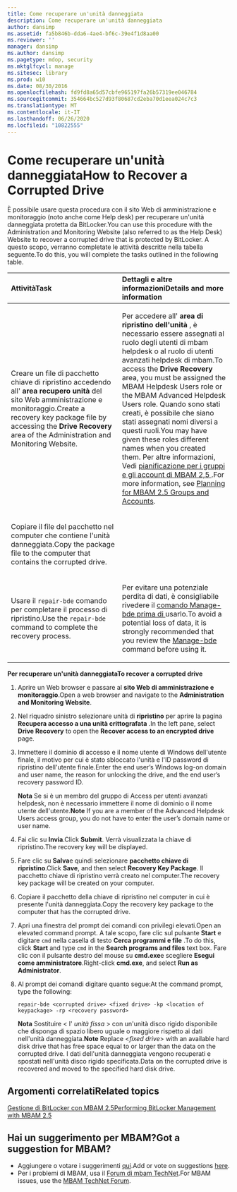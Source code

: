 ```yaml
---
title: Come recuperare un'unità danneggiata
description: Come recuperare un'unità danneggiata
author: dansimp
ms.assetid: fa5b846b-dda6-4ae4-bf6c-39e4f1d8aa00
ms.reviewer: ''
manager: dansimp
ms.author: dansimp
ms.pagetype: mdop, security
ms.mktglfcycl: manage
ms.sitesec: library
ms.prod: w10
ms.date: 08/30/2016
ms.openlocfilehash: fd9fd8a65d57cbfe965197fa26b57319ee046784
ms.sourcegitcommit: 354664bc527d93f80687cd2eba70d1eea024c7c3
ms.translationtype: MT
ms.contentlocale: it-IT
ms.lasthandoff: 06/26/2020
ms.locfileid: "10822555"
---
```

# <span data-ttu-id="8046c-103">Come recuperare un'unità danneggiata</span><span class="sxs-lookup"><span data-stu-id="8046c-103">How to Recover a Corrupted Drive</span></span>


<span data-ttu-id="8046c-104">È possibile usare questa procedura con il sito Web di amministrazione e monitoraggio (noto anche come Help desk) per recuperare un'unità danneggiata protetta da BitLocker.</span><span class="sxs-lookup"><span data-stu-id="8046c-104">You can use this procedure with the Administration and Monitoring Website (also referred to as the Help Desk) Website to recover a corrupted drive that is protected by BitLocker.</span></span> <span data-ttu-id="8046c-105">A questo scopo, verranno completate le attività descritte nella tabella seguente.</span><span class="sxs-lookup"><span data-stu-id="8046c-105">To do this, you will complete the tasks outlined in the following table.</span></span>

<table>
<colgroup>
<col width="50%" />
<col width="50%" />
</colgroup>
<thead>
<tr class="header">
<th align="left"><span data-ttu-id="8046c-106">Attività</span><span class="sxs-lookup"><span data-stu-id="8046c-106">Task</span></span></th>
<th align="left"><span data-ttu-id="8046c-107">Dettagli e altre informazioni</span><span class="sxs-lookup"><span data-stu-id="8046c-107">Details and more information</span></span></th>
</tr>
</thead>
<tbody>
<tr class="odd">
<td align="left"><p><span data-ttu-id="8046c-108">Creare un file di pacchetto chiave di ripristino accedendo all' <strong> area recupero unità </strong> del sito Web amministrazione e monitoraggio.</span><span class="sxs-lookup"><span data-stu-id="8046c-108">Create a recovery key package file by accessing the <strong>Drive Recovery</strong> area of the Administration and Monitoring Website.</span></span></p></td>
<td align="left"><p><span data-ttu-id="8046c-109">Per accedere all' <strong> area di ripristino dell'unità </strong> , è necessario essere assegnati al ruolo degli utenti di mbam helpdesk o al ruolo di utenti avanzati helpdesk di mbam.</span><span class="sxs-lookup"><span data-stu-id="8046c-109">To access the <strong>Drive Recovery</strong> area, you must be assigned the MBAM Helpdesk Users role or the MBAM Advanced Helpdesk Users role.</span></span> <span data-ttu-id="8046c-110">Quando sono stati creati, è possibile che siano stati assegnati nomi diversi a questi ruoli.</span><span class="sxs-lookup"><span data-stu-id="8046c-110">You may have given these roles different names when you created them.</span></span> <span data-ttu-id="8046c-111">Per altre informazioni, Vedi <a href="planning-for-mbam-25-groups-and-accounts.md#bkmk-helpdesk-roles" data-raw-source="[Planning for MBAM 2.5 Groups and Accounts](planning-for-mbam-25-groups-and-accounts.md#bkmk-helpdesk-roles)"> pianificazione per i gruppi e gli account di MBAM 2,5 </a> .</span><span class="sxs-lookup"><span data-stu-id="8046c-111">For more information, see <a href="planning-for-mbam-25-groups-and-accounts.md#bkmk-helpdesk-roles" data-raw-source="[Planning for MBAM 2.5 Groups and Accounts](planning-for-mbam-25-groups-and-accounts.md#bkmk-helpdesk-roles)">Planning for MBAM 2.5 Groups and Accounts</a>.</span></span></p></td>
</tr>
<tr class="even">
<td align="left"><p><span data-ttu-id="8046c-112">Copiare il file del pacchetto nel computer che contiene l'unità danneggiata.</span><span class="sxs-lookup"><span data-stu-id="8046c-112">Copy the package file to the computer that contains the corrupted drive.</span></span></p></td>
<td align="left"><p></p></td>
</tr>
<tr class="odd">
<td align="left"><p><span data-ttu-id="8046c-113">Usare il <code>repair-bde</code> comando per completare il processo di ripristino.</span><span class="sxs-lookup"><span data-stu-id="8046c-113">Use the <code>repair-bde</code> command to complete the recovery process.</span></span></p></td>
<td align="left"><p><span data-ttu-id="8046c-114">Per evitare una potenziale perdita di dati, è consigliabile rivedere il <a href="https://go.microsoft.com/fwlink/?LinkId=393567" data-raw-source="[Manage-bde](https://go.microsoft.com/fwlink/?LinkId=393567)"> comando Manage-bde prima di </a> usarlo.</span><span class="sxs-lookup"><span data-stu-id="8046c-114">To avoid a potential loss of data, it is strongly recommended that you review the <a href="https://go.microsoft.com/fwlink/?LinkId=393567" data-raw-source="[Manage-bde](https://go.microsoft.com/fwlink/?LinkId=393567)">Manage-bde</a> command before using it.</span></span></p></td>
</tr>
</tbody>
</table>

 

**<span data-ttu-id="8046c-115">Per recuperare un'unità danneggiata</span><span class="sxs-lookup"><span data-stu-id="8046c-115">To recover a corrupted drive</span></span>**

1.  <span data-ttu-id="8046c-116">Aprire un Web browser e passare al **sito Web di amministrazione e monitoraggio**.</span><span class="sxs-lookup"><span data-stu-id="8046c-116">Open a web browser and navigate to the **Administration and Monitoring Website**.</span></span>

2.  <span data-ttu-id="8046c-117">Nel riquadro sinistro selezionare unità di **ripristino** per aprire la pagina **Recupera accesso a una unità crittografata** .</span><span class="sxs-lookup"><span data-stu-id="8046c-117">In the left pane, select **Drive Recovery** to open the **Recover access to an encrypted drive** page.</span></span>

3.  <span data-ttu-id="8046c-118">Immettere il dominio di accesso e il nome utente di Windows dell'utente finale, il motivo per cui è stato sbloccato l'unità e l'ID password di ripristino dell'utente finale.</span><span class="sxs-lookup"><span data-stu-id="8046c-118">Enter the end user’s Windows log-on domain and user name, the reason for unlocking the drive, and the end user’s recovery password ID.</span></span>

    <span data-ttu-id="8046c-119">**Nota**  Se si è un membro del gruppo di Access per utenti avanzati helpdesk, non è necessario immettere il nome di dominio o il nome utente dell'utente.</span><span class="sxs-lookup"><span data-stu-id="8046c-119">**Note** If you are a member of the Advanced Helpdesk Users access group, you do not have to enter the user’s domain name or user name.</span></span>

     

4.  <span data-ttu-id="8046c-120">Fai clic su **Invia**.</span><span class="sxs-lookup"><span data-stu-id="8046c-120">Click **Submit**.</span></span> <span data-ttu-id="8046c-121">Verrà visualizzata la chiave di ripristino.</span><span class="sxs-lookup"><span data-stu-id="8046c-121">The recovery key will be displayed.</span></span>

5.  <span data-ttu-id="8046c-122">Fare clic su **Salva**e quindi selezionare **pacchetto chiave di ripristino**.</span><span class="sxs-lookup"><span data-stu-id="8046c-122">Click **Save**, and then select **Recovery Key Package**.</span></span> <span data-ttu-id="8046c-123">Il pacchetto chiave di ripristino verrà creato nel computer.</span><span class="sxs-lookup"><span data-stu-id="8046c-123">The recovery key package will be created on your computer.</span></span>

6.  <span data-ttu-id="8046c-124">Copiare il pacchetto della chiave di ripristino nel computer in cui è presente l'unità danneggiata.</span><span class="sxs-lookup"><span data-stu-id="8046c-124">Copy the recovery key package to the computer that has the corrupted drive.</span></span>

7.  <span data-ttu-id="8046c-125">Apri una finestra del prompt dei comandi con privilegi elevati.</span><span class="sxs-lookup"><span data-stu-id="8046c-125">Open an elevated command prompt.</span></span> <span data-ttu-id="8046c-126">A tale scopo, fare clic sul pulsante **Start** e digitare `cmd` nella casella di testo **Cerca programmi e file** .</span><span class="sxs-lookup"><span data-stu-id="8046c-126">To do this, click **Start** and type `cmd` in the **Search programs and files** text box.</span></span> <span data-ttu-id="8046c-127">Fare clic con il pulsante destro del mouse su **cmd.exe**e scegliere **Esegui come amministratore**.</span><span class="sxs-lookup"><span data-stu-id="8046c-127">Right-click **cmd.exe**, and select **Run as Administrator**.</span></span>

8.  <span data-ttu-id="8046c-128">Al prompt dei comandi digitare quanto segue:</span><span class="sxs-lookup"><span data-stu-id="8046c-128">At the command prompt, type the following:</span></span>

    `repair-bde <corrupted drive> <fixed drive> -kp <location of keypackage> -rp <recovery password>`

    <span data-ttu-id="8046c-129">**Nota**  Sostituire &lt; l' *unità fissa* &gt; con un'unità disco rigido disponibile che disponga di spazio libero uguale o maggiore rispetto ai dati nell'unità danneggiata.</span><span class="sxs-lookup"><span data-stu-id="8046c-129">**Note** Replace &lt;*fixed drive*&gt; with an available hard disk drive that has free space equal to or larger than the data on the corrupted drive.</span></span> <span data-ttu-id="8046c-130">I dati dell'unità danneggiata vengono recuperati e spostati nell'unità disco rigido specificata.</span><span class="sxs-lookup"><span data-stu-id="8046c-130">Data on the corrupted drive is recovered and moved to the specified hard disk drive.</span></span>

     


## <span data-ttu-id="8046c-131">Argomenti correlati</span><span class="sxs-lookup"><span data-stu-id="8046c-131">Related topics</span></span>


[<span data-ttu-id="8046c-132">Gestione di BitLocker con MBAM 2.5</span><span class="sxs-lookup"><span data-stu-id="8046c-132">Performing BitLocker Management with MBAM 2.5</span></span>](performing-bitlocker-management-with-mbam-25.md)

 
## <span data-ttu-id="8046c-133">Hai un suggerimento per MBAM?</span><span class="sxs-lookup"><span data-stu-id="8046c-133">Got a suggestion for MBAM?</span></span>
- <span data-ttu-id="8046c-134">Aggiungere o votare i suggerimenti [qui](http://mbam.uservoice.com/forums/268571-microsoft-bitlocker-administration-and-monitoring).</span><span class="sxs-lookup"><span data-stu-id="8046c-134">Add or vote on suggestions [here](http://mbam.uservoice.com/forums/268571-microsoft-bitlocker-administration-and-monitoring).</span></span> 
- <span data-ttu-id="8046c-135">Per i problemi di MBAM, usa il [Forum di mbam TechNet](https://social.technet.microsoft.com/Forums/home?forum=mdopmbam).</span><span class="sxs-lookup"><span data-stu-id="8046c-135">For MBAM issues, use the [MBAM TechNet Forum](https://social.technet.microsoft.com/Forums/home?forum=mdopmbam).</span></span>
 





